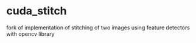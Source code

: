 # cuda_stitch
fork of implementation of stitching of two images using feature detectors with opencv library

